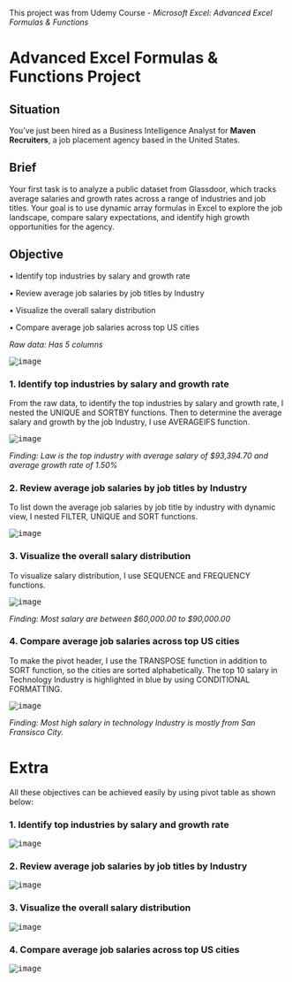 This project was from Udemy Course - _Microsoft Excel: Advanced Excel Formulas & Functions_

# Advanced Excel Formulas & Functions Project

## Situation
You’ve just been hired as a Business Intelligence Analyst for **Maven Recruiters**, a job placement agency based in the United States.

## Brief
Your first task is to analyze a public dataset from Glassdoor, which tracks average salaries and growth rates across a range of industries and job titles. Your goal is to use dynamic array formulas in Excel to explore the job landscape, compare salary expectations, and identify high growth opportunities for the agency.

## Objective
• Identify top industries by salary and growth rate

• Review average job salaries by job titles by Industry 

• Visualize the overall salary distribution

• Compare average job salaries across top US cities

_Raw data: Has 5 columns_

<kbd>![image](https://github.com/Sakinahcr/Maven-Analytics-Excel-Project/assets/132161850/44230e4d-ae79-486a-afb0-4168f8829da5)


### 1. Identify top industries by salary and growth rate

From the raw data, to identify the top industries by salary and growth rate, I nested the UNIQUE and SORTBY functions. Then to determine the average salary and growth by the job Industry, I use AVERAGEIFS function.

<kbd>![image](https://github.com/Sakinahcr/Maven-Analytics-Excel-Project/assets/132161850/8de509d7-c875-46b2-8cef-9af61c9cd2e6)

__Finding:_ Law is the top industry with average salary of $93,394.70 and average growth rate of 1.50%_

### 2. Review average job salaries by job titles by Industry 

To list down the average job salaries by job title by industry with dynamic view, I nested FILTER, UNIQUE and SORT functions. 

<kbd>![image](https://github.com/Sakinahcr/Maven-Analytics-Excel-Project/assets/132161850/902e954b-31f0-4f67-9749-af9d53b3f7e9)

### 3. Visualize the overall salary distribution 

To visualize salary distribution, I use SEQUENCE and FREQUENCY functions.

<kbd>![image](https://github.com/Sakinahcr/Maven-Analytics-Excel-Project/assets/132161850/d7962c77-9603-46f4-bd6a-f75633127870)

__Finding:_ Most salary are between $60,000.00 to $90,000.00_

### 4. Compare average job salaries across top US cities 

To make the pivot header, I use the TRANSPOSE function in addition to SORT function, so the cities are sorted alphabetically. The top 10 salary in Technology Industry is highlighted in blue by using CONDITIONAL FORMATTING.

<kbd>![image](https://github.com/Sakinahcr/Maven-Analytics-Excel-Project/assets/132161850/4b7b23ff-6114-4277-846e-b9c5489e8a75)

__Finding:_ Most high salary in technology Industry is mostly from San Fransisco City._


# Extra

All these objectives can be achieved easily by using pivot table as shown below:

### 1. Identify top industries by salary and growth rate


<kbd>![image](https://github.com/Sakinahcr/Maven-Analytics-Excel-Project/assets/132161850/fa63e0a7-9850-4d78-965e-3c9234ea69c3)

### 2. Review average job salaries by job titles by Industry 


<kbd>![image](https://github.com/Sakinahcr/Maven-Analytics-Excel-Project/assets/132161850/9294965e-477c-4789-a022-0a22a5b2e90e)

### 3. Visualize the overall salary distribution 


<kbd>![image](https://github.com/Sakinahcr/Maven-Analytics-Excel-Project/assets/132161850/07c7e1a9-f7f8-4537-ab3d-73e4e4234a2c)

### 4. Compare average job salaries across top US cities


<kbd>![image](https://github.com/Sakinahcr/Maven-Analytics-Excel-Project/assets/132161850/4a2cb820-f3ef-4096-9226-dd578aa68b51)




